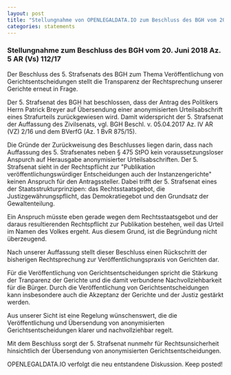 ```yaml
---
layout: post
title: "Stellungnahme von OPENLEGALDATA.IO zum Beschluss des BGH vom 20. Juni 2018 Az. 5 AR (Vs) 112/17 "
categories: statements
---
```

### Stellungnahme zum Beschluss des BGH vom 20. Juni 2018 Az. 5 AR (Vs) 112/17

Der Beschluss des 5. Strafsenats des BGH zum Thema Veröffentlichung von Gerichtsentscheidungen stellt die Transparenz der Rechtsprechung unserer Gerichte erneut in Frage. 

Der 5. Strafsenat des BGH hat beschlossen, dass der Antrag des Politikers Herrn Patrick Breyer auf Übersendung einer anonymisierten Urteilsabschrift eines Strafurteils zurückgewiesen wird. Damit widerspricht der 5. Strafsenat der Auffassung des Zivilsenats, vgl. BGH Beschl. v. 05.04.2017 Az. IV AR (VZ) 2/16 und dem BVerfG (Az. 1 BvR 875/15). 

Die Gründe der Zurückweisung des Beschlusses liegen darin, dass nach Auffassung des 5. Strafsenates neben § 475 StPO kein voraussetzungsloser Anspurch auf Herausgabe anonymisierter Urteilsabschriften. Der 5. Strafsenat sieht in der Rechtspflicht zur "Publikation veröffentlichungswürdiger Entscheidungen auch der Instanzengerichte" keinen Anspruch für den Antragssteller. Dabei trifft der 5. Strafsenat eines der Staatsstrukturprinzipen: das Rechtsstaatsgebot, die Justizgewährungspflicht, das Demokratiegebot und den Grundsatz der Gewaltenteilung. 

Ein Anspruch müsste eben gerade wegen dem Rechtsstaatsgebot und der daraus resultierenden Rechtspflicht zur Publikation bestehen, weil das Urteil im Namen des Volkes ergeht. Aus diesem Grund, ist die Begründung nicht überzeugend. 

Nach unserer Auffassung stellt dieser Beschluss einen Rückschritt der bisherigen Rechtsprechung zur Veröffentlichungspraxis von Gerichten dar. 

Für die Veröffentlichung von Gerichtsentscheidungen spricht die Stärkung der Tranparenz der Gerichte und die damit verbundene Nachvollziehbarkeit für die Bürger. Durch die Veröffentlichung von Gerichtsentscheidungen kann insbesondere auch die Akzeptanz der Gerichte und der Justiz gestärkt werden.

Aus unserer Sicht ist eine Regelung wünschenswert, die die Veröffentlichung und Übersendung von anonymisierten Gerichtsentscheidungen klarer und nachvollziehbar regelt.  

Mit dem Beschluss sorgt der 5. Strafsenat nunmehr für Rechtsunsicherheit hinsichtlich der Übersendung von anonymisierten Gerichtsentscheidungen. 

OPENLEGALDATA.IO verfolgt die neu entstandene Diskussion. Keep posted! 

